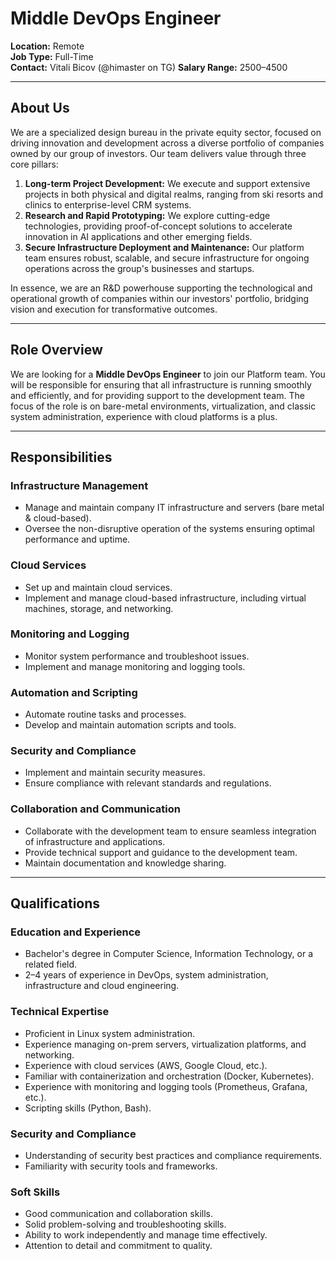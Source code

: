 # Middle DevOps Engineer

**Location:** Remote  
**Job Type:** Full-Time  
**Contact:** Vitali Bicov (@himaster on TG)
**Salary Range:** $2500–$4500  

---

## About Us  

We are a specialized design bureau in the private equity sector, focused on driving innovation and development across a diverse portfolio of companies owned by our group of investors. Our team delivers value through three core pillars:  

1. **Long-term Project Development:** We execute and support extensive projects in both physical and digital realms, ranging from ski resorts and clinics to enterprise-level CRM systems.  
2. **Research and Rapid Prototyping:** We explore cutting-edge technologies, providing proof-of-concept solutions to accelerate innovation in AI applications and other emerging fields.  
3. **Secure Infrastructure Deployment and Maintenance:** Our platform team ensures robust, scalable, and secure infrastructure for ongoing operations across the group's businesses and startups.  

In essence, we are an R&D powerhouse supporting the technological and operational growth of companies within our investors' portfolio, bridging vision and execution for transformative outcomes.  

---

## Role Overview  

We are looking for a **Middle DevOps Engineer** to join our Platform team. You will be responsible for ensuring that all infrastructure is running smoothly and efficiently, and for providing support to the development team. The focus of the role is on bare-metal environments, virtualization, and classic system administration, experience with cloud platforms is a plus.

---

## Responsibilities  

### Infrastructure Management  

- Manage and maintain company IT infrastructure and servers (bare metal & cloud-based).  
- Oversee the non-disruptive operation of the systems ensuring optimal performance and uptime.  

### Cloud Services  

- Set up and maintain cloud services.  
- Implement and manage cloud-based infrastructure, including virtual machines, storage, and networking.  

### Monitoring and Logging  

- Monitor system performance and troubleshoot issues.  
- Implement and manage monitoring and logging tools.  

### Automation and Scripting  

- Automate routine tasks and processes.  
- Develop and maintain automation scripts and tools.  

### Security and Compliance  

- Implement and maintain security measures.  
- Ensure compliance with relevant standards and regulations.  

### Collaboration and Communication  

- Collaborate with the development team to ensure seamless integration of infrastructure and applications.  
- Provide technical support and guidance to the development team.  
- Maintain documentation and knowledge sharing.  

---

## Qualifications  

### Education and Experience  

- Bachelor's degree in Computer Science, Information Technology, or a related field.  
- 2–4 years of experience in DevOps, system administration, infrastructure and cloud engineering.  

### Technical Expertise  

- Proficient in Linux system administration.
- Experience managing on-prem servers, virtualization platforms, and networking.
- Experience with cloud services (AWS, Google Cloud, etc.).
- Familiar with containerization and orchestration (Docker, Kubernetes).
- Experience with monitoring and logging tools (Prometheus, Grafana, etc.).
- Scripting skills (Python, Bash).  

### Security and Compliance

- Understanding of security best practices and compliance requirements.  
- Familiarity with security tools and frameworks.  

### Soft Skills  

- Good communication and collaboration skills.  
- Solid problem-solving and troubleshooting skills.  
- Ability to work independently and manage time effectively.  
- Attention to detail and commitment to quality.  
